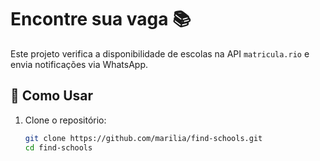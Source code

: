 # Encontre sua vaga 📚
Este projeto verifica a disponibilidade de escolas na API `matricula.rio` e envia notificações via WhatsApp.

## 🚀 Como Usar
1. Clone o repositório:
   ```sh
   git clone https://github.com/marilia/find-schools.git
   cd find-schools